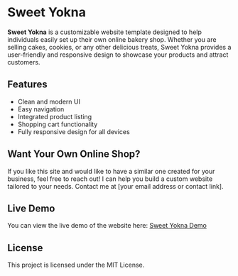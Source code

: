 # Sweet Yokna

**Sweet Yokna** is a customizable website template designed to help individuals easily set up their own online bakery shop. Whether you are selling cakes, cookies, or any other delicious treats, Sweet Yokna provides a user-friendly and responsive design to showcase your products and attract customers.

## Features
- Clean and modern UI
- Easy navigation
- Integrated product listing
- Shopping cart functionality
- Fully responsive design for all devices

## Want Your Own Online Shop?
If you like this site and would like to have a similar one created for your business, feel free to reach out! I can help you build a custom website tailored to your needs. Contact me at [your email address or contact link].

## Live Demo
You can view the live demo of the website here: [Sweet Yokna Demo](https://sweet.x10.mx/)

## License
This project is licensed under the MIT License.
